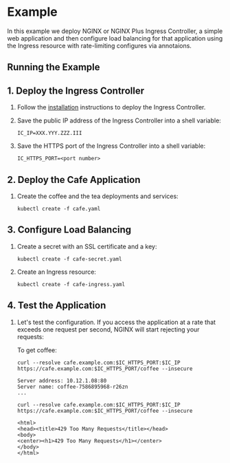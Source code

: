 # Example

In this example we deploy NGINX or NGINX Plus Ingress Controller, a simple web application and then configure load
balancing for that application using the Ingress resource with rate-limiting configures via annotaions.

## Running the Example

## 1. Deploy the Ingress Controller

1. Follow the [installation](https://docs.nginx.com/nginx-ingress-controller/installation/installing-nic/installation-with-manifests/)
   instructions to deploy the Ingress Controller.

2. Save the public IP address of the Ingress Controller into a shell variable:

    ```console
    IC_IP=XXX.YYY.ZZZ.III
    ```

3. Save the HTTPS port of the Ingress Controller into a shell variable:

    ```console
    IC_HTTPS_PORT=<port number>
    ```

## 2. Deploy the Cafe Application

1. Create the coffee and the tea deployments and services:

    ```console
    kubectl create -f cafe.yaml
    ```

## 3. Configure Load Balancing

1. Create a secret with an SSL certificate and a key:

    ```console
    kubectl create -f cafe-secret.yaml
    ```

2. Create an Ingress resource:

    ```console
    kubectl create -f cafe-ingress.yaml
    ```

## 4. Test the Application

1. Let's test the configuration. If you access the application at a rate that exceeds one request per second, NGINX will
    start rejecting your requests:

    To get coffee:

    ```console
    curl --resolve cafe.example.com:$IC_HTTPS_PORT:$IC_IP https://cafe.example.com:$IC_HTTPS_PORT/coffee --insecure
    ```

    ```text
    Server address: 10.12.1.08:80
    Server name: coffee-7586895968-r26zn
    ...
    ```

    ```console
    curl --resolve cafe.example.com:$IC_HTTPS_PORT:$IC_IP https://cafe.example.com:$IC_HTTPS_PORT/coffee --insecure
    ```

    ```text
    <html>
    <head><title>429 Too Many Requests</title></head>
    <body>
    <center><h1>429 Too Many Requests</h1></center>
    </body>
    </html>
    ```
